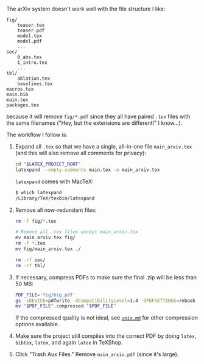 The arXiv system doesn't work well with the file structure I like:
```
fig/
    teaser.tex
    teaser.pdf
    model.tex
    model.pdf
    ...
sec/
    0_abs.tex
    1_intro.tex
    ...
tbl/
    ablation.tex
    baselines.tex
macros.tex
main.bib
main.tex
packages.tex
```
because it will remove `fig/*.pdf` since they all have paired `.tex` files
with the same filenames ("Hey, but the extensions are different!" I know...).

The workflow I follow is:

1. Expand all `.tex` so that we have a single, all-in-one file `main_arxiv.tex`
   (and this will also remove all comments for privacy):
    ```bash
    cd "$LATEX_PROJECT_ROOT"
    latexpand --empty-comments main.tex -o main_arxiv.tex
    ```

    `latexpand` comes with MacTeX:
    ```bash
    $ which latexpand
    /Library/TeX/texbin/latexpand
    ```

1. Remove all now-redundant files:
    ```bash
    rm -f fig/*.tex

    # Remove all .tex files except main_arxiv.tex
    mv main_arxiv.tex fig/
    rm -f *.tex
    mv fig/main_arxiv.tex ./

    rm -rf sec/
    rm -rf tbl/
    ```

1. If necessary, compress PDFs to make sure the final .zip will be less than 50 MB:
    ```bash
    PDF_FILE='fig/big.pdf'
    gs -sDEVICE=pdfwrite -dCompatibilityLevel=1.4 -dPDFSETTINGS=/ebook -dNOPAUSE -dQUIET -dBATCH -sOutputFile="$PDF_FILE".compressed "$PDF_FILE"
    mv "$PDF_FILE".compressed "$PDF_FILE"
    ```
   If the compressed quality is not ideal, see
   [`unix.md`](https://github.com/xiumingzhang/cheatsheets/blob/master/unix.md)
   for other compression options available.

1. Make sure the project still compiles into the correct PDF by doing `latex`,
   `bibtex`, `latex`, and again `latex` in TeXShop.

1. Click "Trash Aux Files." Remove `main_arxiv.pdf` (since it's large).
